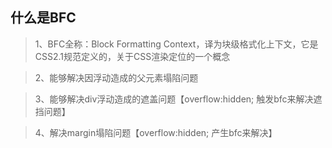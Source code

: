 ## 什么是BFC

>1、BFC全称：Block Formatting Context，译为块级格式化上下文，它是CSS2.1规范定义的，关于CSS渲染定位的一个概念

>2、能够解决因浮动造成的父元素塌陷问题

>3、能够解决div浮动造成的遮盖问题【overflow:hidden; 触发bfc来解决遮挡问题】

>4、解决margin塌陷问题【overflow:hidden; 产生bfc来解决】